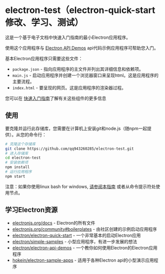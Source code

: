 # electron-test（electron-quick-start修改、学习、测试）

这是一个基于电子文档中快速入门指南的最小Electron应用程序。

使用这个应用程序与 [Electron API Demos](https://electronjs.org/#get-started)  api代码示例应用程序可帮助您入门。

基本Electron应用程序只需要这些文件：

- `package.json` - 指向应用程序的主文件并列出其详细信息和依赖项。
- `main.js` - 启动应用程序并创建一个浏览器窗口来呈现html。这是应用程序的主要流程。
- `index.html` - 要呈现的网页。这是应用程序的渲染器过程。

您可以在 [快速入门指南](https://electronjs.org/docs/tutorial/quick-start)了解有关这些组件的更多信息

## 使用

要克隆并运行此存储库，您需要在计算机上安装git和node.js（随npm一起提供）。从您的命令行：

```bash
# 克隆这个存储库
git clone https://github.com/qq943260285/electron-test.git
# 进入存储库
cd electron-test
# 安装依赖项
npm install
# 运行应用程序
npm start
```

注意：如果你使用linux bash for windows, [请参阅本指南](https://www.howtogeek.com/261575/how-to-run-graphical-linux-desktop-applications-from-windows-10s-bash-shell/) 或者从命令提示符处使用节点。

## 学习Electron资源

- [electronjs.org/docs](https://electronjs.org/docs) - Electron的所有文件
- [electronjs.org/community#boilerplates](https://electronjs.org/community#boilerplates) - 由社区创建的示例启动应用程序
- [electron/electron-quick-start](https://github.com/electron/electron-quick-start) - 一个非常基本的启动Electron应用
- [electron/simple-samples](https://github.com/electron/simple-samples) - 小型应用程序，有进一步发展的想法
- [electron/electron-api-demos](https://github.com/electron/electron-api-demos) - 一个教你如何使用Electron的Electron应用程序
- [hokein/electron-sample-apps](https://github.com/hokein/electron-sample-apps) - 适用于各种Electron api的小型演示应用程序


